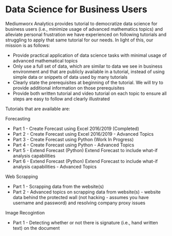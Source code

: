 # Data Science for Business Users

Mediumworx Analytics provides tutorial to democratize data science for business users (i.e., minimize usage of advanced mathematics topics) and alleviate personal frustration we have experienced on following tutorials and struggling to apply that same tutorial for our needs. In light of this, our mission is as follows:

- Provide practical application of data science tasks with minimal usage of advanced mathematical topics
- Only use a full set of data, which are similar to data we see in business environment and that are publicly available in a tutorial, instead of using simple data or snippets of data used by many tutorials
- Clearly state the prerequisites at beginning of the tutorial. We will try to provide additional information on those prerequisites
- Provide both written tutorial and video tutorial on each topic to ensure all steps are easy to follow and clearly illustrated

Tutorials that are available are:

Forecasting 
- 	Part 1 - Create Forecast using Excel 2016/2019 (Completed)
- 	Part 2 - Create Forecast using Excel 2016/2019 - Advanced Topics
- 	Part 3 - Create Forecast using Python (Work In Progress)
- 	Part 4 - Create Forecast using Python - Advanced Topics
-   Part 5 - Extend Forecast (Python) Extend Forecast to include what-if analysis capabilities 
-   Part 6 - Extend Forecast (Python) Extend Forecast to include what-if analysis capabilities - Advanced Topics

Web Scrapping
-   Part 1 - Scrapping data from the website(s)
-   Part 2 - Advanced topics on scrapping data from website(s) - website data behind the protected wall (not hacking - assumes you have username and password) and resolving company proxy issues

Image Recogintion
-   Part 1 - Detecting whether or not there is signature (i.e., hand written text) on the document


